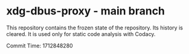 # xdg-dbus-proxy - main branch

This repository contains the frozen state of the repository.
Its history is cleared. It is used only for static code
analysis with Codacy.

Commit Time: 1712848280